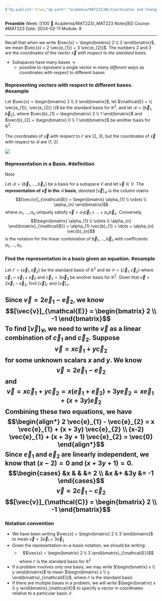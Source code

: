 ```yaml
---
{"dg-publish":true,"dg-path":"academia/MAT223/W6/Coordinates and Change of Basis I.md","permalink":"/academia/mat-223/w6/coordinates-and-change-of-basis-i/","created":"2024-02-11T16:33:42.778-05:00","updated":"2024-02-11T17:26:24.945-05:00"}
---
```


**Preamble**
Week: [[100 📒 Academia/MAT223/_MAT223 Notes\|6]]
Course: #MAT223
Date: 2024-02-11
Module: 8

---

Recall that when we write $\vec{x} = \begin{bmatrix} 2 \\ 3 \end{bmatrix}$, we mean $\vec{x} = 2 \vec{e_{1}} + 3 \vec{e_{2}}$.
The numbers 2 and 3 are the coordinates of the vector $\vec{x}$ *with respect to the standard basis*.

- Subspaces have many bases → 
	- possible to represent a single vector in *many different ways* as coordinates with respect to different bases

### Representing vectors with respect to different bases. #example 

Let $\vec{x} = \begin{bmatrix} 2 \\ 3 \end{bmatrix}$, let $\mathcal{E} = \{ \vec{e_{1}}, \vec{e_{2}} \}$ be the standard basis for $\mathbb{R}^{2}$, and let $\mathcal{B} = \{ \vec{b}_{1}, \vec{b}_{2} \}$, where $\vec{b}_{1} = \begin{bmatrix} 2 \\ 1 \end{bmatrix}$ and $\vec{b}_{2} = \begin{bmatrix} 0 \\ 1 \end{bmatrix}$ be another basis for $\mathbb{R}^{2}$.

The coordinates of $\vec{x}$ with respect to $\mathcal{E}$ are (2, 3), but the coordinates of $\vec{x}$ with respect to $\mathcal{B}$ are (1, 2).

![](https://i.imgur.com/otJQnRu.png)

### Representation in a Basis. #definition 

> [!note]
> Let $\mathcal{B} = \{ \vec{b}_{1}, \dots, \vec{b}_{n} \}$ be a basis for a subspace $V$ and let $\vec{v} \in V$.
> The **representation of $\vec{v}$ in the $\mathcal{B}$ basis**, denoted $[\vec{v}]_{\mathcal{B}}$ is the column matrix
> $$[\vec{v}]_{\mathcal{B}} = \begin{bmatrix} \alpha_{1} \\ \vdots \\ \alpha_{n} \end{bmatrix}$$
> where $\alpha_{1}, \dots, \alpha_{n}$ uniquely satisfy $\vec{v} = \alpha_{1} \vec{b}_{1} + \dots + \alpha_{n} \vec{b}_{n}$.
> Conversely,
> $$\begin{bmatrix} \alpha_{1} \\ \vdots \\ \alpha_{n} \end{bmatrix}_{\mathcal{B}} = \alpha_{1} \vec{b}_{1} + \dots + \alpha_{n} \vec{b}_{n}$$
> is the notation for the linear combination of $\vec{b}_{1}, \dots, \vec{b}_{n}$ with coefficients $\alpha_{1}, \dots, \alpha_{n}$

### Find the representation in a basis given an equation. #example 

Let $\mathcal{E} = \{\vec{e}_{1}, \vec{e}_{2}\}$ be the standard basis of $\mathbb{R}^{2}$ and let $\mathcal{C} = \{\vec{c}_{1}, \vec{c}_{2}\}$ where $\vec{c}_{1} = \vec{e}_{1} + \vec{e}_{2}$ and $\vec{c}_{2} = 3 \vec{e}_{2}$ be another basis for $\mathbb{R}^{2}$. Given that $\vec{v} = 2\vec{e}_{1} - \vec{e}_{2}$, find $[\vec{v}]_{\mathcal{E}}$ and $[\vec{v}]_{\mathcal{C}}$.

Since $\vec{v} = 2 \vec{e}_{1} - \vec{e}_{2}$, we know $$[\vec{v}]_{\mathcal{E}} = \begin{bmatrix} 2 \\ -1 \end{bmatrix}$$
To find $[\vec{v}]_{\mathcal{C}}$, we need to write $\vec{v}$ as a linear combination of $\vec{c}_{1}$ and $\vec{c}_{2}$.
Suppose $$\vec{v} = x \vec{c}_{1} + y\vec{c}_{2}$$for some unknown scalars $x$ and $y$. We know $$\vec{v} = 2 \vec{e}_{1} - \vec{e}_{2}$$
and $$\vec{v} = x \vec{c}_{1} + y \vec{c}_{2} = x(\vec{e}_{1} + \vec{e}_{2}) + 3y \vec{e}_{2} = x \vec{e}_{1} + (x + 3y) \vec{e}_{2}$$
Combining these two equations, we have $$\begin{align*} 2 \vec{e}_{1} - \vec{e}_{2} = x \vec{e}_{1} + (x + 3y) \vec{e}_{2} \\ (x-2) \vec{e}_{1} + (x + 3y + 1) \vec{e}_{2} = \vec{0} \end{align*}$$
Since $\vec{e}_{1}$ and $\vec{e}_{2}$ are linearly independent, we know that $(x - 2) = 0$ and $(x + 3y + 1) = 0$.
$$\begin{cases} &x & & &= 2 \\ &x &+ &3y &= -1 \end{cases}$$
$$\vec{v} = 2 \vec{c}_{1} - \vec{c}_{2}$$
$$[\vec{v}]_{\mathcal{C}} = \begin{bmatrix} 2 \\ -1 \end{bmatrix}$$
---
### Notation convention
- We have been writing $\vec{x} = \begin{bmatrix} 2 \\ 3 \end{bmatrix}$ to mean $\vec{x} = 2 \vec{e}_{1} + 3 \vec{e}_{2}$
- Given the representation-in-a-basis notation, we should be writing:
	- $$\vec{x} = \begin{bmatrix} 2 \\ 3 \end{bmatrix}_{\mathcal{E}}$$ where $\mathcal{E}$ is the standard basis for $\mathbb{R}^{2}$
- If a problem involves only one basis, we may write $\begin{bmatrix} x \\ y \end{bmatrix}$ to mean $\begin{bmatrix} x \\ y \end{bmatrix}_{\mathcal{E}}$, where $\mathcal{E}$ is the standard basis
- If there are multiple bases in a problem, we will write $\begin{bmatrix} x \\ y \end{bmatrix}_\mathcal{X}$ to specify a vector in coordinates relative to a particular basis $\mathcal{X}$
